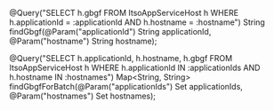 @Query("SELECT h.gbgf FROM ItsoAppServiceHost h WHERE h.applicationId = :applicationId AND h.hostname = :hostname")
String findGbgf(@Param("applicationId") String applicationId, @Param("hostname") String hostname);


@Query("SELECT h.applicationId, h.hostname, h.gbgf FROM ItsoAppServiceHost h WHERE h.applicationId IN :applicationIds AND h.hostname IN :hostnames")
Map<String, String> findGbgfForBatch(@Param("applicationIds") Set<String> applicationIds, @Param("hostnames") Set<String> hostnames);
